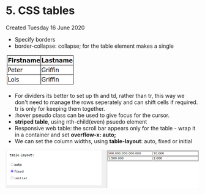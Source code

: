 # 5. CSS tables
Created Tuesday 16 June 2020


* Specify borders
* border-collapse: collapse; for the table element makes a single 

![](./5._CSS_tables/pasted_image.png)


* For dividers its better to set up th and td, rather than tr, this way we don't need to manage the rows seperately and can shift cells if required. tr is only for keeping them together.
* :hover pseudo class can be used to give focus for the cursor.
* **striped table**, using nth-child(even) psuedo element
* Responsive web table: the scroll bar appears only for the table - wrap it in a container and set **overflow-x: auto;**
* We can set the column widths, using **table-layout**: auto, fixed or initial

![](./5._CSS_tables/pasted_image001.png)

